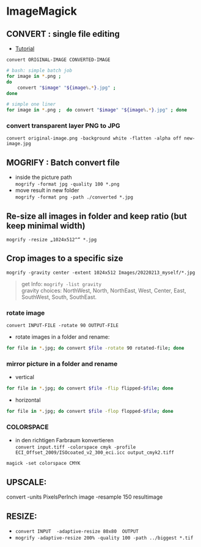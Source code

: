 # ImageMagick
## CONVERT : single file editing
- [Tutorial](https://www.opensourcefeed.org/00-convert-png-to-jpg-imagemagick/) 

`convert ORIGINAL-IMAGE CONVERTED-IMAGE`

```bash
# bash: simple batch job
for image in *.png ; 
do 
    convert "$image" "${image%.*}.jpg" ;
done
```
```bash
# simple one liner
for image in *.png ;  do convert "$image" "${image%.*}.jpg" ; done
```
### convert transparent layer PNG to JPG
`convert original-image.png -background white -flatten -alpha off new-image.jpg`



## MOGRIFY :  Batch convert file
- inside the picture path  
`mogrify -format jpg -quality 100 *.png`
- move result in new folder  
`mogrify -format png -path ./converted *.jpg`


## Re-size all images in folder and keep ratio (but keep minimal width)
`mogrify -resize „1024x512^“ *.jpg`

## Crop images to a specific size
`mogrify -gravity center -extent 1024x512 Images/20220213_myself/*.jpg`

> get Info: `mogrify -list gravity`  
> gravity choices: NorthWest, North, NorthEast, West, Center, East, SouthWest, South, SouthEast.

### rotate image
`convert INPUT-FILE -rotate 90 OUTPUT-FILE`
- rotate images in a folder and rename:
```bash
for file in *.jpg; do convert $file -rotate 90 rotated-file; done
```

### mirror picture in a folder and rename
- vertical
```bash
for file in *.jpg; do convert $file -flip flipped-$file; done
```
- horizontal
```bash
for file in *.jpg; do convert $file -flop flopped-$file; done
```


### COLORSPACE
- in den richtigen Farbraum konvertieren    
`convert input.tiff -colorspace cmyk -profile ECI_Offset_2009/ISOcoated_v2_300_eci.icc output_cmyk2.tiff` 

`magick -set colorspace CMYK` 

## UPSCALE:
convert -units PixelsPerInch image -resample 150 resultimage
## RESIZE:
- `convert INPUT  -adaptive-resize 80x80  OUTPUT`  
- `mogrify -adaptive-resize 200% -quality 100 -path ../biggest *.tif`